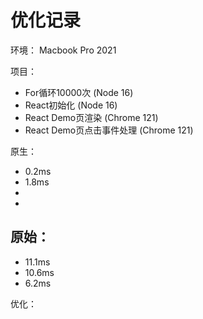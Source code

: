 # 优化记录

环境：
Macbook Pro 2021

项目：
- For循环10000次 (Node 16)
- React初始化 (Node 16)
- React Demo页渲染 (Chrome 121)
- React Demo页点击事件处理 (Chrome 121)

原生：
- 0.2ms
- 1.8ms
- 
- 

原始：
- 
- 11.1ms
- 10.6ms
- 6.2ms

优化：
